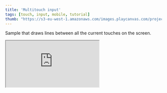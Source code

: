 ```yaml
---
title: 'Multitouch input'
tags: [touch, input, mobile, tutorial]
thumb: "https://s3-eu-west-1.amazonaws.com/images.playcanvas.com/projects/12/437474/C0A0E1-image-75.jpg"
---
```


Sample that draws lines between all the current touches on the screen.

<div className="iframe-container">
    <iframe src="https://playcanv.as/p/p56cF89z/" title="Multitouch input" allow="camera; microphone; xr-spatial-tracking; fullscreen" allowfullscreen></iframe>
</div>
